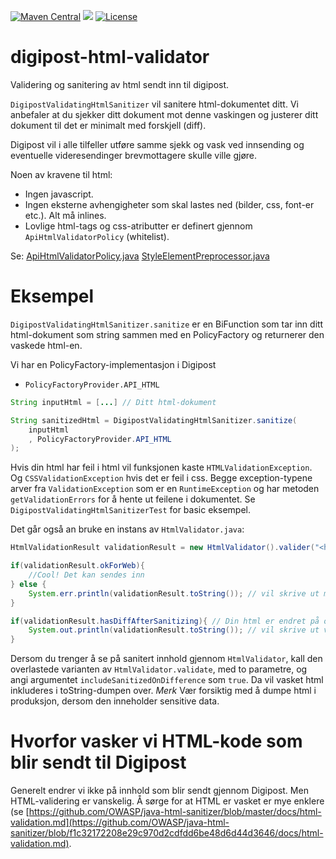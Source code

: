 [![Maven Central](https://maven-badges.herokuapp.com/maven-central/no.digipost/digipost-html-validator/badge.svg)](https://maven-badges.herokuapp.com/maven-central/no.digipost/digipost-html-validator)
![](https://github.com/digipost/digipost-html-validator/workflows/Build%20and%20deploy/badge.svg)
[![License](https://img.shields.io/badge/license-Apache%202-blue)](https://github.com/digipost/digipost-html-validator/blob/main/LICENCE)

# digipost-html-validator
Validering og sanitering av html sendt inn til digipost.

`DigipostValidatingHtmlSanitizer` vil sanitere html-dokumentet ditt. Vi anbefaler at du sjekker ditt dokument mot denne vaskingen og justerer ditt dokument til det er minimalt med forskjell (diff).

Digipost vil i alle tilfeller utføre samme sjekk og vask ved innsending og eventuelle videresendinger brevmottagere skulle ville gjøre.

Noen av kravene til html:
* Ingen javascript.
* Ingen eksterne avhengigheter som skal lastes ned (bilder, css, font-er etc.). Alt må inlines.
* Lovlige html-tags og css-atributter er definert gjennom `ApiHtmlValidatorPolicy` (whitelist). 

Se: 
[ApiHtmlValidatorPolicy.java](https://github.com/digipost/digipost-html-validator/blob/master/src/main/java/no/digipost/sanitizing/internal/ApiHtmlValidatorPolicy.java)
[StyleElementPreprocessor.java](https://github.com/digipost/digipost-html-validator/blob/master/src/main/java/no/digipost/sanitizing/internal/StyleElementPreprocessor.java)

# Eksempel

`DigipostValidatingHtmlSanitizer.sanitize` er en BiFunction som tar inn ditt html-dokument som string sammen med en PolicyFactory og returnerer den vaskede html-en.

Vi har en PolicyFactory-implementasjon i Digipost

* `PolicyFactoryProvider.API_HTML`

```java
String inputHtml = [...] // Ditt html-dokument

String sanitizedHtml = DigipostValidatingHtmlSanitizer.sanitize(
    inputHtml
    , PolicyFactoryProvider.API_HTML
);
```

Hvis din html har feil i html vil funksjonen kaste `HTMLValidationException`. Og `CSSValidationException` hvis det er feil i css. Begge exception-typene
arver fra `ValidationException` som er en `RuntimeException` og har metoden `getValidationErrors` for å hente ut feilene i dokumentet.
Se `DigipostValidatingHtmlSanitizerTest` for basic eksempel.  

Det går også an bruke en instans av `HtmlValidator.java`:
```java
HtmlValidationResult validationResult = new HtmlValidator().valider("<html></html>".getBytes());

if(validationResult.okForWeb){
    //Cool! Det kan sendes inn
} else {
    System.err.println(validationResult.toString()); // vil skrive ut meldingene fra exception
}

if(validationResult.hasDiffAfterSanitizing){ // Din html er endret på og er fremdele ok å sende inn.
    System.out.println(validationResult.toString()); // vil skrive ut valideringsresultat. Inkluderer ikke sanitert html.
}
```

Dersom du trenger å se på sanitert innhold gjennom `HtmlValidator`, kall den 
overlastede varianten av `HtmlValidator.validate`, med to parametre, og angi 
argumentet `includeSanitizedOnDifference` som `true`. Da vil vasket html inkluderes i 
toString-dumpen over. *Merk* Vær forsiktig med å dumpe html i produksjon, dersom
den inneholder sensitive data.

# Hvorfor vasker vi HTML-kode som blir sendt til Digipost
Generelt endrer vi ikke på innhold som blir sendt gjennom Digipost. Men HTML-validering er vanskelig. Å sørge
for at HTML er vasket er mye enklere (se [https://github.com/OWASP/java-html-sanitizer/blob/master/docs/html-validation.md](https://github.com/OWASP/java-html-sanitizer/blob/f1c32172208e29c970d2cdfdd6be48d6d44d3646/docs/html-validation.md).
